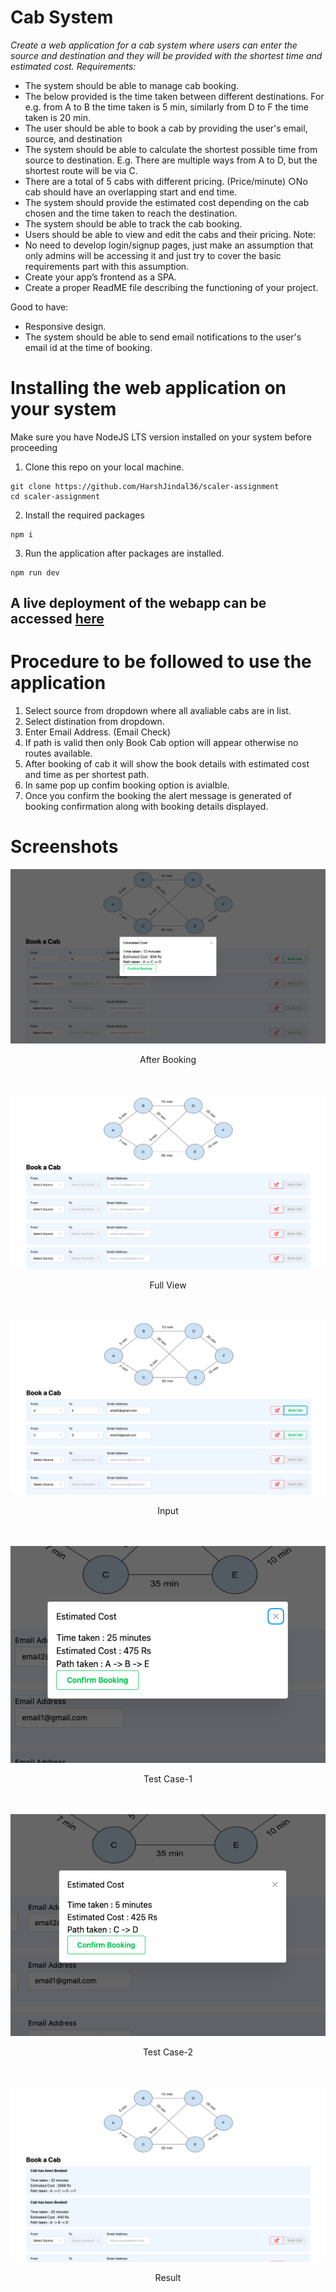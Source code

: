 # Cab System

_Create a web application for a cab system where users can enter the source and destination and they will be provided with the shortest time and estimated cost.
Requirements:_

- The system should be able to manage cab booking.
- The below provided is the time taken between different destinations. For e.g. from A to B the time taken is 5 min, similarly from D to F the time taken is 20 min. 
- The user should be able to book a cab by providing the user's email, source, and destination
- The system should be able to calculate the shortest possible time from source to destination. E.g. There are multiple ways from A to D, but the shortest route will be via C.
- There are a total of 5 cabs with different pricing. (Price/minute)
○No cab should have an overlapping start and end time.
- The system should provide the estimated cost depending on the cab chosen and the time taken to reach the destination.
- The system should be able to track the cab booking.
- Users should be able to view and edit the cabs and their pricing.
Note:
- No need to develop login/signup pages, just make an assumption that only admins will be accessing it and just try to cover the basic requirements part with this assumption.
- Create your app’s frontend as a SPA.
- Create a proper ReadME file describing the functioning of your project.

Good to have:
- Responsive design.
- The system should be able to send email notifications to the user's email id at the time of booking.
# Installing the web application on your system

Make sure you have NodeJS LTS version installed on your system before proceeding

1. Clone this repo on your local machine.

```
git clone https://github.com/HarshJindal36/scaler-assignment
cd scaler-assignment
```

2. Install the required packages

```
npm i
```

3. Run the application after packages are installed.

```
npm run dev
```

## A live deployment of the webapp can be accessed <a href="https://harsh-scaler.vercel.app/" target="_blank">here</a>

# Procedure to be followed to use the application

1. Select source from dropdown where all avaliable cabs are in list.
2. Select distination from dropdown.
3. Enter Email Address. (Email Check)
4. If path is valid then only Book Cab option will appear otherwise no routes available.
5. After booking of cab it will show the book details with estimated cost and time as per shortest path.
6. In same pop up confim booking option is avialble.
7. Once you confirm the booking the alert message is generated of booking confirmation along with booking details displayed.



# Screenshots

<div align="center">
  
<img src="https://raw.githubusercontent.com/HarshJindal36/scaler-assignment/main/After%20Booking.png"></img>
<p>After Booking </p><br/><br/>
<img src="https://raw.githubusercontent.com/HarshJindal36/scaler-assignment/main/Full%20View.png"></img>
<p>Full View </p><br/><br/>
<img src="https://raw.githubusercontent.com/HarshJindal36/scaler-assignment/main/Input.png"></img>
<p>Input </p><br/><br/>
<img src="https://raw.githubusercontent.com/HarshJindal36/scaler-assignment/main/Test%20Case-1.png"></img>
<p>Test Case-1 </p><br/><br/>
<img src="https://raw.githubusercontent.com/HarshJindal36/scaler-assignment/main/Test%20Case-2.png"></img>
<p>Test Case-2 </p><br/><br/>
<img src="https://raw.githubusercontent.com/HarshJindal36/scaler-assignment/main/Result.png"></img>
<p> Result </p><br/><br/>
</div>
